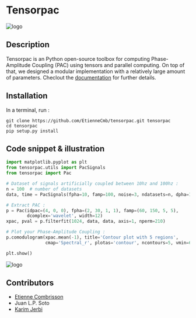 # Tensorpac
![logo](https://github.com/EtienneCmb/tensorpac/blob/master/docs/source/picture/tp.png "Hello PAC")

## Description

Tensorpac is an Python open-source toolbox for computing Phase-Amplitude Coupling (PAC) using tensors and parallel computing. On top of that, we designed a modular implementation with a relatively large amount of parameters. Checlout the [documentation](http://etiennecmb.github.io/tensorpac/) for further details.

## Installation

In a terminal, run :

```shell
git clone https://github.com/EtienneCmb/tensorpac.git tensorpac
cd tensorpac
pip setup.py install
```

## Code snippet & illustration

```python
import matplotlib.pyplot as plt
from tensorpac.utils import PacSignals
from tensorpac import Pac

# Dataset of signals artificially coupled between 10hz and 100hz :
n = 100  # number of datasets
data, time = PacSignals(fpha=10, famp=100, noise=3, ndatasets=n, dpha=10, damp=10)

# Extract PAC :
p = Pac(idpac=(4, 0, 0), fpha=(2, 30, 1, 1), famp=(60, 150, 5, 5),
        dcomplex='wavelet', width=12)
xpac, pval = p.filterfit(1024, data, data, axis=1, nperm=210)

# Plot your Phase-Amplitude Coupling :
p.comodulogram(xpac.mean(-1), title='Contour plot with 5 regions',
               cmap='Spectral_r', plotas='contour', ncontours=5, vmin=60, vmax=300)

plt.show()
```
![logo](https://github.com/EtienneCmb/tensorpac/blob/master/docs/source/picture/readme.png "Comodulogram")

## Contributors

- [Etienne Combrisson](http://etiennecmb.github.io)
- Juan L.P. Soto
- [Karim Jerbi](www.karimjerbi.com)

